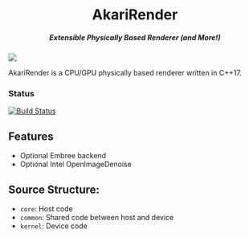 <h1 align="center">AkariRender</h1>
<h5 align="center">Extensible Physically Based Renderer (and More!)</h5>

![](gallery/final-bdpt.png)

AkariRender is a CPU/GPU physically based renderer written in C++17.
### Status
[![Build Status](https://travis-ci.org/shiinamiyuki/AkariRender.svg?branch=master)](https://travis-ci.org/shiinamiyuki/AkariRender)

## Features
 - Optional Embree backend
 - Optional Intel OpenImageDenoise

## Source Structure:
 - `core`: Host code
 - `common`: Shared code between host and device
 - `kernel`: Device code

